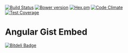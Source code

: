 [![Build Status](https://secure.travis-ci.org/pasupulaphani/angular-gist-embed.png?branch=master)](http://travis-ci.org/pasupulaphani/angular-gist-embed) [![Bower version](https://badge.fury.io/bo/angular-gist-embed.svg)](http://badge.fury.io/bo/angular-gist-embed) [![Hex.pm](http://img.shields.io/hexpm/l/plug.svg)]() [![Code Climate](https://codeclimate.com/github/pasupulaphani/angular-gist-embed/badges/gpa.svg)](https://codeclimate.com/github/pasupulaphani/angular-gist-embed) [![Test Coverage](https://codeclimate.com/github/pasupulaphani/angular-gist-embed/badges/coverage.svg)](https://codeclimate.com/github/pasupulaphani/angular-gist-embed)

Angular Gist Embed
=========

[![Bitdeli Badge](https://d2weczhvl823v0.cloudfront.net/pasupulaphani/angular-gist-embed/trend.png)](https://bitdeli.com/free "Bitdeli Badge")

